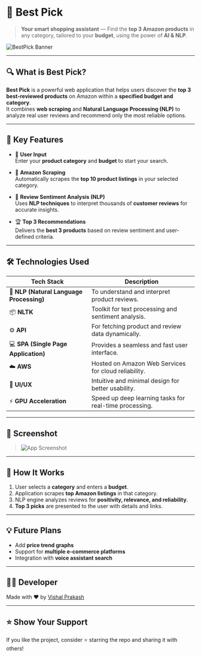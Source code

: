 # 🎯 Best Pick

> **Your smart shopping assistant** — Find the **top 3 Amazon products** in any category, tailored to your **budget**, using the power of **AI & NLP**.

![BestPick Banner](https://github.com/v1sh-afk/BestPick/assets/120928306/e33d1435-5b53-4a4c-a459-b5ea60d9ee37)

---

## 🔍 What is Best Pick?

**Best Pick** is a powerful web application that helps users discover the **top 3 best-reviewed products** on Amazon within a **specified budget and category**.  
It combines **web scraping** and **Natural Language Processing (NLP)** to analyze real user reviews and recommend only the most reliable options.

---

## 🚀 Key Features

- 📝 **User Input**  
  Enter your **product category** and **budget** to start your search.

- 🔎 **Amazon Scraping**  
  Automatically scrapes the **top 10 product listings** in your selected category.

- 🧠 **Review Sentiment Analysis (NLP)**  
  Uses **NLP techniques** to interpret thousands of **customer reviews** for accurate insights.

- 🏆 **Top 3 Recommendations**  
  Delivers the **best 3 products** based on review sentiment and user-defined criteria.

---

## 🛠️ Technologies Used

| Tech Stack    | Description |
|--------------|-------------|
| 🧠 **NLP (Natural Language Processing)** | To understand and interpret product reviews. |
| 📦 **NLTK** | Toolkit for text processing and sentiment analysis. |
| ⚙️ **API** | For fetching product and review data dynamically. |
| 💻 **SPA (Single Page Application)** | Provides a seamless and fast user interface. |
| ☁️ **AWS** | Hosted on Amazon Web Services for cloud reliability. |
| 🎨 **UI/UX** | Intuitive and minimal design for better usability. |
| ⚡ **GPU Acceleration** | Speed up deep learning tasks for real-time processing. |

---

## 📸 Screenshot

> ![App Screenshot](https://github.com/v1sh-afk/BestPick/assets/120928306/e33d1435-5b53-4a4c-a459-b5ea60d9ee37)

---

## 📌 How It Works

1. User selects a **category** and enters a **budget**.
2. Application scrapes **top Amazon listings** in that category.
3. NLP engine analyzes reviews for **positivity, relevance, and reliability**.
4. **Top 3 picks** are presented to the user with details and links.

---

## 💡 Future Plans

- Add **price trend graphs**
- Support for **multiple e-commerce platforms**
- Integration with **voice assistant search**

---

## 🧑‍💻 Developer

Made with ❤️ by [Vishal Prakash](https://github.com/v1sh-afk)

---

## ⭐ Show Your Support

If you like the project, consider ⭐ starring the repo and sharing it with others!

